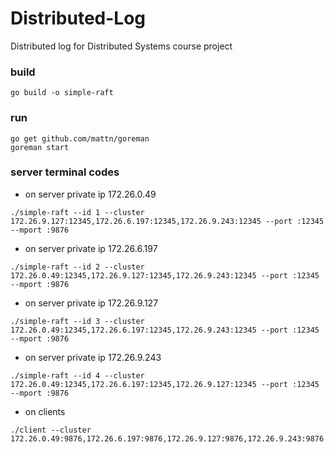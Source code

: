# Distributed-Log
Distributed log for Distributed Systems course project

### build
```
go build -o simple-raft
```

### run
```
go get github.com/mattn/goreman
goreman start
```

### server terminal codes

- on server private ip 172.26.0.49

```
./simple-raft --id 1 --cluster 172.26.9.127:12345,172.26.6.197:12345,172.26.9.243:12345 --port :12345 --mport :9876

```

- on server private ip 172.26.6.197

```
./simple-raft --id 2 --cluster 172.26.0.49:12345,172.26.9.127:12345,172.26.9.243:12345 --port :12345 --mport :9876

```

- on server private ip 172.26.9.127

```
./simple-raft --id 3 --cluster 172.26.0.49:12345,172.26.6.197:12345,172.26.9.243:12345 --port :12345 --mport :9876

```

- on server private ip 172.26.9.243

```
./simple-raft --id 4 --cluster 172.26.0.49:12345,172.26.6.197:12345,172.26.9.127:12345 --port :12345 --mport :9876

```

- on clients

```
./client --cluster 172.26.0.49:9876,172.26.6.197:9876,172.26.9.127:9876,172.26.9.243:9876
```
